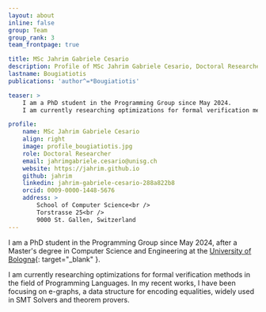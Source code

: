 ```yaml
---
layout: about
inline: false
group: Team
group_rank: 3
team_frontpage: true

title: MSc Jahrim Gabriele Cesario
description: Profile of MSc Jahrim Gabriele Cesario, Doctoral Researcher at the Programming Group.
lastname: Bougiatiotis
publications: 'author^=*Bougiatiotis'

teaser: >
    I am a PhD student in the Programming Group since May 2024.
    I am currently researching optimizations for formal verification methods in the field of Programming Languages.

profile:
    name: MSc Jahrim Gabriele Cesario
    align: right
    image: profile_bougiatiotis.jpg
    role: Doctoral Researcher
    email: jahrimgabriele.cesario@unisg.ch
    website: https://jahrim.github.io
    github: jahrim
    linkedin: jahrim-gabriele-cesario-288a822b8
    orcid: 0009-0000-1448-5676
    address: >
        School of Computer Science<br />
        Torstrasse 25<br />
        9000 St. Gallen, Switzerland
---
```


I am a PhD student in the Programming Group since May 2024, after a Master's degree in Computer Science and Engineering at the [University of Bologna](https://www.unibo.it/){: target="_blank" }.

I am currently researching optimizations for formal verification methods in the field of Programming Languages. In my recent works, I have been focusing on e-graphs, a data structure for encoding
equalities, widely used in SMT Solvers and theorem provers.
